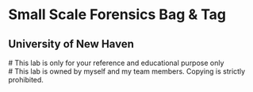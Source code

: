 # Small Scale Forensics Bag & Tag
<h2>University of New Haven</h2>
# This lab is only for your reference and educational purpose only<br>
# This lab is owned by myself and my team members. Copying is strictly prohibited.
